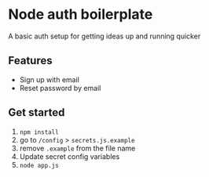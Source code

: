 # Node auth boilerplate

A basic auth setup for getting ideas up and running quicker

## Features
- Sign up with email
- Reset password by email

## Get started
1. ```npm install```
1. go to ```/config``` > ```secrets.js.example```
1. remove ```.example``` from the file name
1. Update secret config variables
1. ```node app.js```
